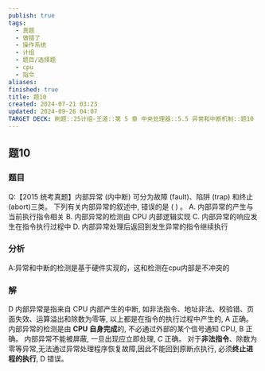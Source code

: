 ```yaml
---
publish: true
tags:
  - 真题
  - 做错了
  - 操作系统
  - 计组
  - 题目/选择题
  - cpu
  - 指令
aliases: 
finished: true
title: 题10
created: 2024-07-21 03:23
updated: 2024-09-26 04:07
TARGET DECK: 刷题::25计组-王道::第 5 章 中央处理器::5.5 异常和中断机制::题10
---
```

## 题10
### 题目
Q:【2015 统考真题】内部异常 (内中断) 可分为故障 (fault)、陷阱 (trap) 和终止 (abort)三类。
下列有关内部异常的叙述中, 错误的是 ( ) 。
A. 内部异常的产生与当前执行指令相关
B. 内部异常的检测由 CPU 内部逻辑实现
C. 内部异常的响应发生在指令执行过程中
D. 内部异常处理后返回到发生异常的指令继续执行
### 分析
A:异常和中断的检测是基于硬件实现的，这和检测在cpu内部是不冲突的
### 解
D
内部异常是指来自 CPU 内部产生的中断, 如非法指令、地址非法、校验错、页面失效、运算溢出和除数为零等, 以上都是在指令的执行过程中产生的, A 正确。
内部异常的检测是由 **CPU 自身完成**的, 不必通过外部的某个信号通知 CPU, B 正确。
内部异常不能被屏蔽, 一旦出现应立即处理, $C$ 正确。
对于**非法指令**、除数为零等异常,无法通过异常处理程序恢复故障,因此不能回到原断点执行, 必须**终止进程的执行**, D 错误。
<!--ID: 1727368451413-->


